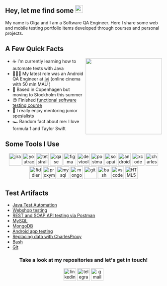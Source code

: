 <h2>Hey, let me find some <img src="https://em-content.zobj.net/source/microsoft-teams/363/lady-beetle_1f41e.png" height="25" ></h2>
<p> My name is Olga and I am a Software QA Engineer. Here I share some web and mobile testing portfolio items developed through courses and personal projects.</p> 

<h2>A Few Quick Facts</h2>
<img align="right" src="https://i.pinimg.com/originals/d2/12/ce/d212ce4c95954faf7427fbe941a554f8.gif" height="245">
<ul>
<li> ☕ </h2> I’m currently learning how to automate tests with Java</li>
<li> 👩🏻‍💻 </h2> My latest role was an Android QA Engineer at <a href="https://www.ivi.ru/">Ivi</a> (online cinema with 50 mln MAU )</li>
<li> 📍 </h2> Based in Copenhagen but moving to Stockholm this summer </li>
<li> 😌 Finished <a href="https://drive.google.com/file/d/1ZLaE_vsG-bdGf0pZxbhCldgChWrZ3Nn5/view?usp=sharing">functional software testing course</a> </li>
<li> 📖 I really enjoy mentoring junior spesialists </li>
<li> 🏎️ Random fact about me: I love formula 1 and Taylor Swift </li>
</ul>
<h2>Some Tools I Use</h2>
<p align="center">
<img src="https://cdn.jsdelivr.net/gh/devicons/devicon/icons/jira/jira-original.svg" title="jira" alt="jira" width="40" height="40"/>
<img src="https://upload.wikimedia.org/wikipedia/commons/thumb/8/8d/YouTrack_Icon.svg/1024px-YouTrack_Icon.svg.png?20200803082248" title="youtrack" alt="youtrack" width="40" height="40"/>
<img src="https://codahosted.io/packs/21236/unversioned/assets/LOGO/ba1091c59bab89cd2fd0f289622731fe16113d7b00905abe64759c313a4b73b76c1b0426076ed76cb74752234c734131df46992d5b8b48fc13e264240e4f7119f736cfeb64df36ded54b5cbf6198b9cadedf18dd0cac5c7dbcd16e6336c29363cd1292ba" title="testrail" alt="tetstrail" width="40" height="40"/>
<img src="https://luna1.co/eb0187.png" title="qase" alt="qase" width="40" height="40"/>
<img src="https://cdn.jsdelivr.net/gh/devicons/devicon/icons/figma/figma-original.svg" title="figma" alt="figma" width="40" height="40"/>
<img src="https://d33wubrfki0l68.cloudfront.net/38b5c953a4667366685d55db55d057c86db1fc54/a0fdc/static/acae6b24d940347661ca901ea07f47c1/chrome-dev-logo-icon.png" title="devtools" alt="devtools" width="40" height="40"/>
<img src="https://www.svgrepo.com/show/354202/postman-icon.svg" title="postman" alt="postman" width="40" height="40"/>
<img src="https://encrypted-tbn0.gstatic.com/images?q=tbn:ANd9GcTDLj-17hLuPse4K5lo4VLNFRn89rjLSB-KKIZMdNjB0Q&s" title="soapui" alt="soapui" width="40" height="40"/>
 <img src="https://cdn.jsdelivr.net/gh/devicons/devicon/icons/androidstudio/androidstudio-original.svg" title="android-studio" alt="android-studio" width="40" height="40"/>
<img src="https://cdn.jsdelivr.net/gh/devicons/devicon/icons/xcode/xcode-original.svg" title="xcode" alt="xcode" width="40" height="40"/>
<img src="https://64.media.tumblr.com/c40e81596f30adf8690ee26aa12e888f/tumblr_inline_ob8z21ogTu1r2onau_400.png" title="charles-proxy" alt="charles-proxy" width="40" height="40"/>
<img src="https://www.megaleechers.com/storage/Fiddler-Everywhere-Icon.png" title="fiddler" alt="fiddler" width="40" height="40"/>
<img src="https://ph-files.imgix.net/f1aba60e-b071-4afd-bde6-7c123853a3ae.png?auto=format" title="proxyman" alt="proxyman" width="40" height="40"/>
<img src="https://cdn.jsdelivr.net/gh/devicons/devicon/icons/mysql/mysql-original.svg" title="mysql" alt="mysql" width="40" height="40"/>
<img src="https://cdn.jsdelivr.net/gh/devicons/devicon/icons/mongodb/mongodb-original.svg" title="mongodb" alt="mongodb" width="40" height="40"/>
<img src="https://cdn.jsdelivr.net/gh/devicons/devicon/icons/git/git-original.svg" title="git" alt="git" width="40" height="40"/>
<img src="https://upload.wikimedia.org/wikipedia/commons/thumb/4/4b/Bash_Logo_Colored.svg/1024px-Bash_Logo_Colored.svg.png?20180723054350" title="bash" alt="bash" width="40" height="40"/>
<img src="https://cdn.jsdelivr.net/gh/devicons/devicon/icons/vscode/vscode-original.svg" title="vscode" alt="vscode" width="40" height="40"/>
<img src="https://cdn-icons-png.flaticon.com/512/919/919827.png" title="HTML5" alt="HTML5" width="40" height="40"/>
</p>
<h2>Test Artifacts </h2>
<p> 
 <ul>
  <li>  <a href="https://github.com/osukhorukova/JavaTestAutomation/tree/master">Java Test Automation</a>  </li>
<li>  <a href="https://github.com/osukhorukova/web_testing">Webshop testing</a>  </li>
<li>  <a href="https://github.com/osukhorukova/api_testing"> REST and SOAP API testing via Postman </a>   </li>
<li> <a href="https://github.com/osukhorukova/sql">MySQL</a>   </li>
<li>  <a href="https://github.com/osukhorukova/mongodb">MongoDB</a>  </li>
<li>  <a href="https://github.com/osukhorukova/mobile_testing"> Android app testing</a>   </li>
<li> <a href="https://github.com/osukhorukova/charlesproxy">Replacing data with CharlesProxy</a>  </li>
<li> <a href="https://github.com/osukhorukova/bash"> Bash </a>  </li>
<li> <a href="https://github.com/osukhorukova/git"> Git </a> </li>
</ul>
</p>
<h3 align="center"> Take a look at my repositories and let's get in touch! </h3>
<p align="center">
<a href= "https://www.linkedin.com/in/osukhorukova/"><img src="https://img.icons8.com/?size=512&id=13930&format=png" width="40" height="40" alt="linkedin"/></a>
<a href= "https://t.me/olyaskh"><img src="https://img.icons8.com/?size=512&id=63306&format=png" width="40" height="40" alt="telegram"/></a>
<a href= "mailto:o.skhrkv@gmail.com"><img src="https://img.icons8.com/?size=512&id=P7UIlhbpWzZm&format=png" width="40" height="40" alt="gmail"/></a>
</p>

